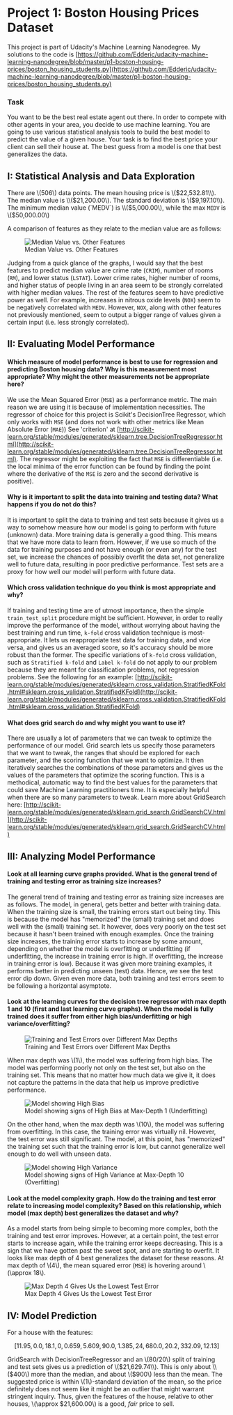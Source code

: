 # Project 1: Boston Housing Prices Dataset

This project is part of Udacity's Machine Learning Nanodegree.
My solutions to the code is [https://github.com/Edderic/udacity-machine-learning-nanodegree/blob/master/p1-boston-housing-prices/boston_housing_students.py](https://github.com/Edderic/udacity-machine-learning-nanodegree/blob/master/p1-boston-housing-prices/boston_housing_students.py)

### Task

You want to be the best real estate agent out there. In order to compete with
other agents in your area, you decide to use machine learning. You are going to
use various statistical analysis tools to build the best model to predict the
value of a given house. Your task is to find the best price your client can
sell their house at. The best guess from a model is one that best generalizes
the data.

## I: Statistical Analysis and Data Exploration

There are \\(506\\) data points. The mean housing price is \\($22,532.81\\).
The median value is \\($21,200.00\\). The standard deviation is \\($9,197.10\\).
The minimum median value (`MEDV`) is \\($5,000.00\\), while the max `MEDV` is
\\($50,000.00\\)

A comparison of features as they relate to the median value are as follows:

<figure>
   <img src="/images/features-vs-medv.png" alt="Median Value vs. Other Features">
<figcaption>Median Value vs. Other Features
</figcaption>
</figure>

Judging from a quick glance of the graphs, I would say that the best features
to predict median value are crime rate (`CRIM`), number of rooms (`RM`), and
lower status (`LSTAT`). Lower crime rates, higher number of rooms, and higher
status of people living in an area seem to be strongly correlated with higher
median values. The rest of the features seem to have predictive power as well.
For example, increases in nitrous oxide levels (`NOX`) seem to be negatively
correlated with `MEDV`. However, `NOX`, along with other features not
previously mentioned, seem to output a bigger range of values given a certain
input (i.e. less strongly correlated).

## II: Evaluating Model Performance

#### Which measure of model performance is best to use for regression and predicting Boston housing data? Why is this measurement most appropriate? Why might the other measurements not be appropriate here?

We use the Mean Squared Error (`MSE`) as a performance metric. The main reason
we are using it is because of implementation necessities.  The regressor of
choice for this project is Scikit's DecisionTree Regressor, which only works
with `MSE` (and does not work with other metrics like Mean Absolute Error
(`MAE`)) See 'criterion' at [http://scikit-learn.org/stable/modules/generated/sklearn.tree.DecisionTreeRegressor.html](http://scikit-learn.org/stable/modules/generated/sklearn.tree.DecisionTreeRegressor.html). The regressor might be exploiting the fact that `MSE` is
differentiable (i.e. the local minima of the error function can be found by
finding the point where the derivative of the `MSE` is zero and the second
derivative is positive).

#### Why is it important to split the data into training and testing data? What happens if you do not do this?

It is important to split the data to training and test sets because it gives us
a way to somehow measure how our model is going to perform with future
(unknown) data. More training data is generally a good thing. This means that
we have more data to learn from. However, if we use so much of the data for
training purposes and not have enough (or even any) for the test set, we
increase the chances of possibly overfit the data set, not generalize well to
future data, resulting in poor predictive performance. Test sets are a proxy
for how well our model will perform with future data.

#### Which cross validation technique do you think is most appropriate and why?

If training and testing time are of utmost importance, then the simple
`train_test_split` procedure might be sufficient. However, in order to really
improve the performance of the model, without worrying about having the best
training and run time, `k-fold` cross validation technique is most-appropriate.
It lets us reappropriate test data for training data, and vice versa, and gives
us an averaged score, so it's accuracy should be more robust than the former.
The specific variations of `k-fold` cross validation, such as `Stratified
k-fold` and `Label k-fold` do not apply to our problem because they are meant
for classification problems, not regression problems. See the following for an
example: [http://scikit-learn.org/stable/modules/generated/sklearn.cross_validation.StratifiedKFold.html#sklearn.cross_validation.StratifiedKFold](http://scikit-learn.org/stable/modules/generated/sklearn.cross_validation.StratifiedKFold.html#sklearn.cross_validation.StratifiedKFold)

#### What does grid search do and why might you want to use it?

There are usually a lot of parameters that we can tweak to optimize the
performance of our model. Grid search lets us specify those parameters that we
want to tweak, the ranges that should be explored for each parameter, and the
scoring function that we want to optimize. It then iteratively searches the
combinations of those parameters and gives us the values of the parameters that
optimize the scoring function. This is a methodical, automatic way to find the
best values for the parameters that could save Machine Learning practitioners
time. It is especially helpful when there are so many parameters to tweak.
Learn more about GridSearch here: [http://scikit-learn.org/stable/modules/generated/sklearn.grid_search.GridSearchCV.html](http://scikit-learn.org/stable/modules/generated/sklearn.grid_search.GridSearchCV.html)

## III: Analyzing Model Performance

#### Look at all learning curve graphs provided. What is the general trend of training and testing error as training size increases?

The general trend of training and testing error as training size increases are
as follows. The model, in general, gets better and better with training data.
When the training size is small, the training errors start out being tiny. This
is because the model has "memorized" the (small) training set and does well
with the (small) training set. It however, does very poorly on the test set
because it hasn't been trained with enough examples. Once the training size
increases, the training error starts to increase by some amount, depending on
whether the model is overfitting or underfitting (if underfitting, the increase
in training error is high. If overfitting, the increase in training error is
low). Because it was given more training examples, it performs better in
predicting unseen (test) data. Hence, we see the test error dip down. Given
even more data, both training and test errors seem to be following a horizontal
asymptote.

#### Look at the learning curves for the decision tree regressor with max depth 1 and 10 (first and last learning curve graphs). When the model is fully trained does it suffer from either high bias/underfitting or high variance/overfitting?

<figure>
   <img src="/images/mlnd/decision_trees_performance_vs_training_sizes.png" alt="Training and Test Errors over Different Max Depths">
<figcaption>Training and Test Errors over Different Max Depths
</figcaption>
</figure>

When max depth was \\(1\\), the model was suffering from high bias. The model
was performing poorly not only on the test set, but also on the training set.
This means that no matter how much data we give it, it does not capture the
patterns in the data that help us improve predictive performance.

<figure>
   <img src="/images/mlnd/decision_trees_performance_vs_training_size_depth_1.png" alt="Model showing High Bias">
<figcaption>Model showing signs of High Bias at Max-Depth 1 (Underfitting)
</figcaption>
</figure>



On the other hand, when the max depth was \\(10\\), the model was suffering
from overfitting. In this case, the training error was virtually nil. However,
the test error was still significant. The model, at this point, has "memorized"
the training set such that the training error is low, but cannot generalize
well enough to do well with unseen data.

<figure>
   <img src="/images/mlnd/decision_trees_performance_vs_training_size_depth_10.png" alt="Model showing High Variance">
<figcaption>Model showing signs of High Variance at Max-Depth 10 (Overfitting)
</figcaption>
</figure>

#### Look at the model complexity graph. How do the training and test error relate to increasing model complexity? Based on this relationship, which model (max depth) best generalizes the dataset and why?

As a model starts from being simple to becoming more complex, both the training
and test error improves. However, at a certain point, the test error starts to
increase again, while the training error keeps decreasing. This is a sign that
we have gotten past the sweet spot, and are starting to overfit. It looks like
max depth of 4 best generalizes the dataset for these reasons. At max depth of
\\(4\\), the mean squared error (`MSE`) is hovering around \\(\approx 18\\).

<figure>
   <img src="/images/mlnd/decision_trees_performance_vs_training_size_depth_4.png" alt="Max Depth 4 Gives Us the Lowest Test Error">
<figcaption>Max Depth 4 Gives Us the Lowest Test Error
</figcaption>
</figure>

## IV: Model Prediction

For a house with the features:

$$
[11.95, 0.0, 18.1, 0, 0.659, 5.609, 90.0, 1.385, 24, 680.0, 20.2, 332.09, 12.13]
$$

GridSearch with DecisionTreeRegressor and an \\(80/20\\) split of training and
test sets gives us a prediction of \\($21,629.74\\). This is only about
\\($400\\) more than the median, and about \\($900\\) less than the mean. The
suggested price is within \\(1\\)-standard deviation of the mean, so the price
definitely does not seem like it might be an outlier that might warrant
stringent inquiry. Thus, given the features of the house, relative to other
houses, \\(\approx $21,600.00\\) is a good, *fair* price to sell.

